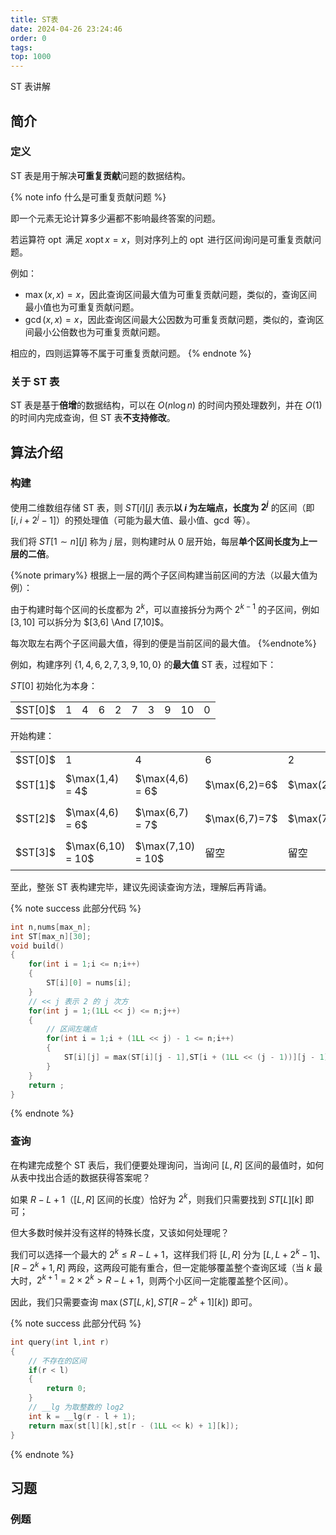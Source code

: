 ```yaml
---
title: ST表
date: 2024-04-26 23:24:46
order: 0
tags:
top: 1000
---
```


ST 表讲解

<!-- more -->

## 简介

### 定义

ST 表是用于解决**可重复贡献**问题的数据结构。

{% note info 什么是可重复贡献问题  %}

即一个元素无论计算多少遍都不影响最终答案的问题。

若运算符 $\mathop{opt}$ 满足 $x \mathop{opt} x = x$，则对序列上的 $\mathop{opt}$ 进行区间询问是可重复贡献问题。

例如：
- $\max(x,x) = x$，因此查询区间最大值为可重复贡献问题，类似的，查询区间最小值也为可重复贡献问题。
- $\gcd(x,x) = x$，因此查询区间最大公因数为可重复贡献问题，类似的，查询区间最小公倍数也为可重复贡献问题。

相应的，四则运算等不属于可重复贡献问题。
{% endnote %}

### 关于 ST 表

ST 表是基于**倍增**的数据结构，可以在 $O(n\log n)$ 的时间内预处理数列，并在 $O(1)$ 的时间内完成查询，但 ST 表**不支持修改**。

## 算法介绍

### 构建



使用二维数组存储 ST 表，则 $ST[i][j]$ 表示**以 $i$ 为左端点，长度为 $2^{j}$** 的区间（即 $[i,i + 2^j - 1]$）的预处理值（可能为最大值、最小值、$\gcd$ 等）。


我们将 $ST[1 \sim n][j]$ 称为 $j$ 层，则构建时从 $0$ 层开始，每层**单个区间长度为上一层的二倍**。

{%note primary%}
根据上一层的两个子区间构建当前区间的方法（以最大值为例）：

由于构建时每个区间的长度都为 $2^{k}$，可以直接拆分为两个 $2^{k-1}$ 的子区间，例如 $[3,10]$ 可以拆分为 $[3,6] \And [7,10]$。

每次取左右两个子区间最大值，得到的便是当前区间的最大值。
{%endnote%}


例如，构建序列 $\{1,4,6,2,7,3,9,10,0\}$ 的**最大值** ST 表，过程如下：


$ST[0]$ 初始化为本身：
<table>
<tr><td>$ST[0]$</td><td>1</td><td>4</td><td>6</td><td>2</td><td>7</td><td>3</td><td>9</td><td>10</td><td>0</td></tr></table>

开始构建：

<table><tr><td>$ST[0]$</td><td>1</td><td>4</td><td>6</td><td>2</td><td>7</td><td>3</td><td>9</td><td>10</td><td>0</td></tr>
<tr><td>$ST[1]$</td><td>$\max(1,4) = 4$</td><td>$\max(4,6) = 6$</td><td>$\max(6,2)=6$</td><td>$\max(2,7)=7$</td><td>$\max(7,3) = 7$</td><td>$\max(3,9)=9$</td><td>$\max(9,10) = 10$</td><td>$\max(10,0) = 10$</td><td>留空</td></td></tr>
<tr><td>$ST[2]$</td><td>$\max(4,6) = 6$</td><td>$\max(6,7) = 7$</td><td>$\max(6,7)=7$</td><td>$\max(7,9)=9$</td><td>$\max(7,10) = 10$</td><td>$\max(9,10) = 10$</td><td>留空</td><td>留空</td><td>留空</td></td></tr>
<tr><td>$ST[3]$</td><td>$\max(6,10) = 10$</td><td>$\max(7,10) = 10$</td><td>留空</td><td>留空</td><td>留空</td><td>留空</td><td>留空</td><td>留空</td><td>留空</td></td></tr>
</table>


至此，整张 ST 表构建完毕，建议先阅读查询方法，理解后再背诵。

{% note success 此部分代码 %} 
```cpp
int n,nums[max_n];
int ST[max_n][30];
void build()
{
    for(int i = 1;i <= n;i++)
    {
        ST[i][0] = nums[i];
    }
    // << j 表示 2 的 j 次方
    for(int j = 1;(1LL << j) <= n;j++)
    {
        // 区间左端点
        for(int i = 1;i + (1LL << j) - 1 <= n;i++)
        {
            ST[i][j] = max(ST[i][j - 1],ST[i + (1LL << (j - 1))][j - 1]);
        }
    }
    return ;
}
```
{% endnote %}


### 查询

在构建完成整个 ST 表后，我们便要处理询问，当询问 $[L,R]$ 区间的最值时，如何从表中找出合适的数据获得答案呢？

如果 $R-L+1$（$[L,R]$ 区间的长度）恰好为 $2^{k}$，则我们只需要找到 $ST[L][k]$ 即可；

但大多数时候并没有这样的特殊长度，又该如何处理呢？

我们可以选择一个最大的 $2^{k} \leq R-L+1$，这样我们将 $[L,R]$ 分为 $[L,L+2^{k}-1]$、$[R-2^{k}+1,R]$ 两段，这两段可能有重合，但一定能够覆盖整个查询区域（当 $k$ 最大时，$2^{k + 1} = 2 \times 2^{k} > R-L+1$，则两个小区间一定能覆盖整个区间）。

因此，我们只需要查询 $\max(ST[L,k],ST[R-2^{k}+1][k])$ 即可。


{% note success 此部分代码 %} 
```cpp
int query(int l,int r)
{
    // 不存在的区间
    if(r < l)
    {
        return 0;
    }
    // __lg 为取整数的 log2
    int k = __lg(r - l + 1);
    return max(st[l][k],st[r - (1LL << k) + 1][k]);
}
```
{% endnote %}


## 习题

### 例题

